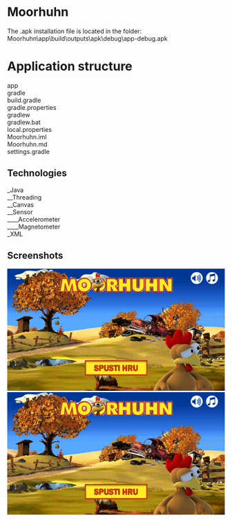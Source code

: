 # Moorhuhn

The .apk installation file is located in the folder: <br />
Moorhuhn\app\build\outputs\apk\debug\app-debug.apk <br />


# Application structure

app <br />
gradle <br />
build.gradle <br />
gradle.properties <br />
gradlew <br />
gradlew.bat <br />
local.properties <br />
Moorhuhn.iml <br />
Moorhuhn.md <br />
settings.gradle <br />

## Technologies

_Java <br />
	__Threading <br />
	__Canvas <br />
	__Sensor <br />
		____Accelerometer <br />
		____Magnetometer <br />
_XML <br />

## Screenshots

![Screenshoot Moorhuhn 1](https://raw.githubusercontent.com/matebence/Moorhuhn/master/docs/1.png)
![Screenshoot Moorhuhn 2](https://raw.githubusercontent.com/matebence/Moorhuhn/master/docs/1.png)
